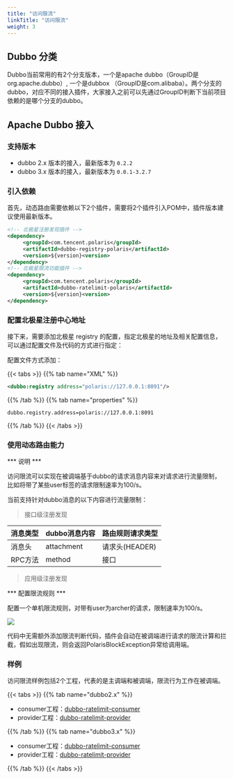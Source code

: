 ```yaml
---
title: "访问限流"
linkTitle: "访问限流"
weight: 3
---
```


## Dubbo 分类

Dubbo当前常用的有2个分支版本，一个是apache dubbo（GroupID是org.apache.dubbo）, 一个是dubbox （GroupID是com.alibaba）。两个分支的dubbo，对应不同的接入插件，大家接入之前可以先通过GroupID判断下当前项目依赖的是哪个分支的dubbo。

## Apache Dubbo 接入

### 支持版本

- dubbo 2.x 版本的接入，最新版本为 ```0.2.2```
- dubbo 3.x 版本的接入，最新版本为 ```0.0.1-3.2.7```

### 引入依赖

首先，动态路由需要依赖以下2个插件，需要将2个插件引入POM中，插件版本建议使用最新版本。

```xml
<!-- 北极星注册发现插件 -->
<dependency>
     <groupId>com.tencent.polaris</groupId>
     <artifactId>dubbo-registry-polaris</artifactId>
     <version>${version}<version>
</dependency>
<!-- 北极星限流功能插件 -->
<dependency>
     <groupId>com.tencent.polaris</groupId>
     <artifactId>dubbo-ratelimit-polaris</artifactId>
     <version>${version}<version>
</dependency>
```

### 配置北极星注册中心地址

接下来，需要添加北极星 registry 的配置，指定北极星的地址及相关配置信息，可以通过配置文件及代码的方式进行指定：

配置文件方式添加：

{{< tabs >}}
{{% tab name="XML" %}}
```xml
<dubbo:registry address="polaris://127.0.0.1:8091"/>
```
{{% /tab %}}
{{% tab name="properties" %}}
```properties
dubbo.registry.address=polaris://127.0.0.1:8091
```
{{% /tab %}}
{{< /tabs >}}

### 使用动态路由能力

*** 说明 ***

访问限流可以实现在被调端基于dubbo的请求消息内容来对请求进行流量限制，比如将带了某些user标签的请求限制速率为100/s。

当前支持针对dubbo消息的以下内容进行流量限制：

> 接口级注册发现

| 消息类型 | dubbo消息内容 | 路由规则请求类型 |
|--------|---------------|----------------|
| 消息头   | attachment    | 请求头(HEADER)   |
| RPC方法  | method        | 接口             |

> 应用级注册发现

*** 配置限流规则 ***

配置一个单机限流规则，对带有user为archer的请求，限制速率为100/s。

![](../图片/限流规则.png)

代码中无需额外添加限流判断代码，插件会自动在被调端进行请求的限流计算和拦截，假如出现限流，则会返回PolarisBlockException异常给调用端。

### 样例

访问限流样例包括2个工程，代表的是主调端和被调端，限流行为工作在被调端。

{{< tabs >}}
{{% tab name="dubbo2.x" %}}
- consumer工程：[dubbo-ratelimit-consumer](https://github.com/polarismesh/dubbo-java-polaris/tree/main/dubbo/dubbo-examples/dubbo-ratelimit-example/dubbo-ratelimit-consumer)
- provider工程：[dubbo-ratelimit-provider](https://github.com/polarismesh/dubbo-java-polaris/tree/main/dubbo/dubbo-examples/dubbo-ratelimit-example/dubbo-ratelimit-provider)

{{% /tab %}}
{{% tab name="dubbo3.x" %}}
- consumer工程：[dubbo-ratelimit-consumer](https://github.com/polarismesh/dubbo-java-polaris/tree/main/dubbo/dubbo-examples/dubbo-ratelimit-example/dubbo-ratelimit-consumer)
- provider工程：[dubbo-ratelimit-provider](https://github.com/polarismesh/dubbo-java-polaris/tree/main/dubbo/dubbo-examples/dubbo-ratelimit-example/dubbo-ratelimit-provider)

{{% /tab %}}
{{< /tabs >}}




